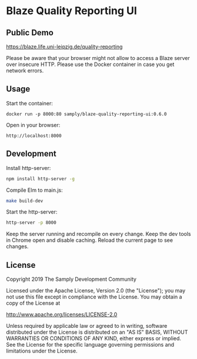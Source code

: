 # Blaze Quality Reporting UI

## Public Demo

https://blaze.life.uni-leipzig.de/quality-reporting

Please be aware that your browser might not allow to access a Blaze server over insecure HTTP. Please use the Docker container in case you get network errors.

## Usage

Start the container:
```
docker run -p 8000:80 samply/blaze-quality-reporting-ui:0.6.0
```

Open in your browser:
```
http://localhost:8000
```

## Development

Install http-server:

```bash
npm install http-server -g
```

Compile Elm to main.js:

```bash
make build-dev
```

Start the http-server:

```bash
http-server -p 8000
```

Keep the server running and recompile on every change. Keep the dev tools in Chrome open and disable caching. Reload the current page to see changes.

## License

Copyright 2019 The Samply Development Community

Licensed under the Apache License, Version 2.0 (the "License"); you may not use this file except in compliance with the License. You may obtain a copy of the License at

http://www.apache.org/licenses/LICENSE-2.0

Unless required by applicable law or agreed to in writing, software distributed under the License is distributed on an "AS IS" BASIS, WITHOUT WARRANTIES OR CONDITIONS OF ANY KIND, either express or implied. See the License for the specific language governing permissions and limitations under the License.
